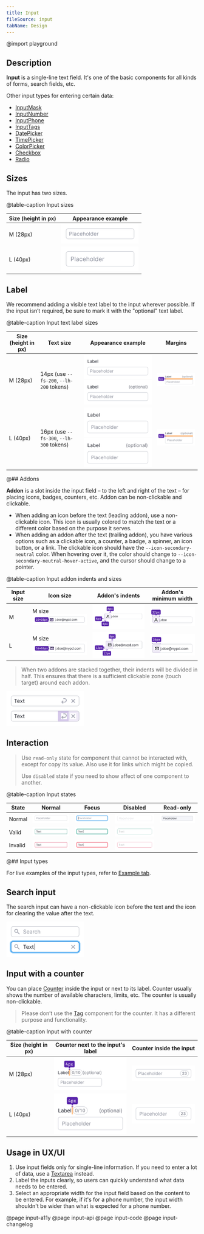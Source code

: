 ```yaml
---
title: Input
fileSource: input
tabName: Design
---
```


@import playground

## Description

**Input** is a single-line text field. It's one of the basic components for all kinds of forms, search fields, etc.

Other input types for entering certain data:

- [InputMask](/components/input-mask/)
- [InputNumber](/components/input-number/)
- [InputPhone](/components/input-phone/)
- [InputTags](/components/input-tags/)
- [DatePicker](/components/date-picker)
- [TimePicker](/components/time-picker)
- [ColorPicker](/components/color-picker)
- [Checkbox](/components/checkbox)
- [Radio](/components/radio)

## Sizes

The input has two sizes.

@table-caption Input sizes

| Size (height in px) | Appearance example      |
| ------------------- | ----------------------- |
| M (28px)            | ![](static/input-m.png) |
| L (40px)            | ![](static/input-l.png) |

## Label

We recommend adding a visible text label to the input wherever possible. If the input isn’t required, be sure to mark it with the "optional" text label.

@table-caption Input text label sizes

| Size (height in px) | Text size                                | Appearance example                                             | Margins                              |
| ------------------- | ---------------------------------------- | -------------------------------------------------------------- | ------------------------------------ |
| M (28px)            | 14px (use `--fs-200`, `--lh-200` tokens) | ![](static/input-label-m.png) ![](static/input-optional-m.png) | ![](static/input-label-margin-m.png) |
| L (40px)            | 16px (use `--fs-300`, `--lh-300` tokens) | ![](static/input-label-l.png) ![](static/input-optional-l.png) | ![](static/input-label-margin-l.png) |

@## Addons

**Addon** is a slot inside the input field – to the left and right of the text – for placing icons, badges, counters, etc. Addon can be non-clickable and clickable.

- When adding an icon before the text (leading addon), use a non-clickable icon. This icon is usually colored to match the text or a different color based on the purpose it serves.
- When adding an addon after the text (trailing addon), you have various options such as a clickable icon, a counter, a badge, a spinner, an icon button, or a link. The clickable icon should have the `--icon-secondary-neutral` color. When hovering over it, the color should change to `--icon-secondary-neutral-hover-active`, and the cursor should change to a pointer.

@table-caption Input addon indents and sizes

| Input size | Icon size   | Addon's indents      | Addon's minimum width       |
| ---------- | ----------- | -------------------- | --------------------------- |
| M    | M size ![](static/addon-m-icon.png) | ![](static/addon-m-padding.png) | ![](static/addon-m-width.png) |
| L    | M size ![](static/addon-l-icon.png) | ![](static/addon-l-padding.png) | ![](static/addon-l-width.png) |

> When two addons are stacked together, their indents will be divided in half. This ensures that there is a sufficient clickable zone (touch target) around each addon.

![](static/padding_collapse.png)

## Interaction

> Use `read-only` state for component that cannot be interacted with, except for copy its value. Also use it for links which might be copied.
>
> Use `disabled` state if you need to show affect of one component to another.

@table-caption Input states

| State   | Normal        | Focus                 | Disabled       | Read-only     |
| ------- | ------------- | --------------------- | -------------- | ------------- |
| Normal  | ![](static/input-normal.png)   | ![](static/input-normal-focus.png)   | ![](static/input-normal-disabled.png)   | ![](static/input-readonly.png) |
| Valid   | ![](static/input-valid.png)     | ![](static/input-valid-focus.png)     | ![](static/input-valid-disabled.png)     |                                                        |
| Invalid | ![](static/input-invalid.png) | ![](static/input-invalid-focus.png) | ![](static/input-invalid-disabled.png) |                                                    |

@## Input types

For live examples of the input types, refer to [Example tab](/components/input/input-code).

## Search input

The search input can have a non-clickable icon before the text and the icon for clearing the value after the text.

![](static/search.png)

## Input with a counter

You can place [Counter](/components/counter/) inside the input or next to its label. Counter usually shows the number of available characters, limits, etc. The counter is usually non-clickable.

> Please don’t use the [Tag](/components/tag/) component for the counter. It has a different purpose and functionality.

@table-caption Input with counter

| Size (height in px) | Counter next to the input's label  | Counter inside the input     |
| ------------------- | ---------------------------------- | ---------------------------- |
| M (28px)            | ![](static/counter-M.png)          | ![](static/counter-in-m.png) |
| L (40px)            | ![](static/counter-L.png)          | ![](static/counter-in-l.png) |

## Usage in UX/UI

1. Use input fields only for single-line information. If you need to enter a lot of data, use a [Textarea](/components/textarea/) instead.
2. Label the inputs clearly, so users can quickly understand what data needs to be entered.
3. Select an appropriate width for the input field based on the content to be entered. For example, if it's for a phone number, the input width shouldn't be wider than what is expected for a phone number.

@page input-a11y
@page input-api
@page input-code
@page input-changelog

